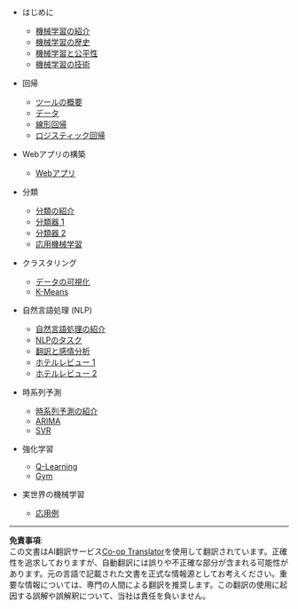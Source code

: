 <!--
CO_OP_TRANSLATOR_METADATA:
{
  "original_hash": "68dd06c685f6ce840e0acfa313352e7c",
  "translation_date": "2025-09-03T23:13:39+00:00",
  "source_file": "docs/_sidebar.md",
  "language_code": "ja"
}
-->
- はじめに
  - [機械学習の紹介](../1-Introduction/1-intro-to-ML/README.md)
  - [機械学習の歴史](../1-Introduction/2-history-of-ML/README.md)
  - [機械学習と公平性](../1-Introduction/3-fairness/README.md)
  - [機械学習の技術](../1-Introduction/4-techniques-of-ML/README.md)

- 回帰
  - [ツールの概要](../2-Regression/1-Tools/README.md)
  - [データ](../2-Regression/2-Data/README.md)
  - [線形回帰](../2-Regression/3-Linear/README.md)
  - [ロジスティック回帰](../2-Regression/4-Logistic/README.md)

- Webアプリの構築
  - [Webアプリ](../3-Web-App/1-Web-App/README.md)

- 分類
  - [分類の紹介](../4-Classification/1-Introduction/README.md)
  - [分類器 1](../4-Classification/2-Classifiers-1/README.md)
  - [分類器 2](../4-Classification/3-Classifiers-2/README.md)
  - [応用機械学習](../4-Classification/4-Applied/README.md)

- クラスタリング
  - [データの可視化](../5-Clustering/1-Visualize/README.md)
  - [K-Means](../5-Clustering/2-K-Means/README.md)

- 自然言語処理 (NLP)
  - [自然言語処理の紹介](../6-NLP/1-Introduction-to-NLP/README.md)
  - [NLPのタスク](../6-NLP/2-Tasks/README.md)
  - [翻訳と感情分析](../6-NLP/3-Translation-Sentiment/README.md)
  - [ホテルレビュー 1](../6-NLP/4-Hotel-Reviews-1/README.md)
  - [ホテルレビュー 2](../6-NLP/5-Hotel-Reviews-2/README.md)

- 時系列予測
  - [時系列予測の紹介](../7-TimeSeries/1-Introduction/README.md)
  - [ARIMA](../7-TimeSeries/2-ARIMA/README.md)
  - [SVR](../7-TimeSeries/3-SVR/README.md)

- 強化学習
  - [Q-Learning](../8-Reinforcement/1-QLearning/README.md)
  - [Gym](../8-Reinforcement/2-Gym/README.md)

- 実世界の機械学習
  - [応用例](../9-Real-World/1-Applications/README.md)

---

**免責事項**:  
この文書はAI翻訳サービス[Co-op Translator](https://github.com/Azure/co-op-translator)を使用して翻訳されています。正確性を追求しておりますが、自動翻訳には誤りや不正確な部分が含まれる可能性があります。元の言語で記載された文書を正式な情報源としてお考えください。重要な情報については、専門の人間による翻訳を推奨します。この翻訳の使用に起因する誤解や誤解釈について、当社は責任を負いません。